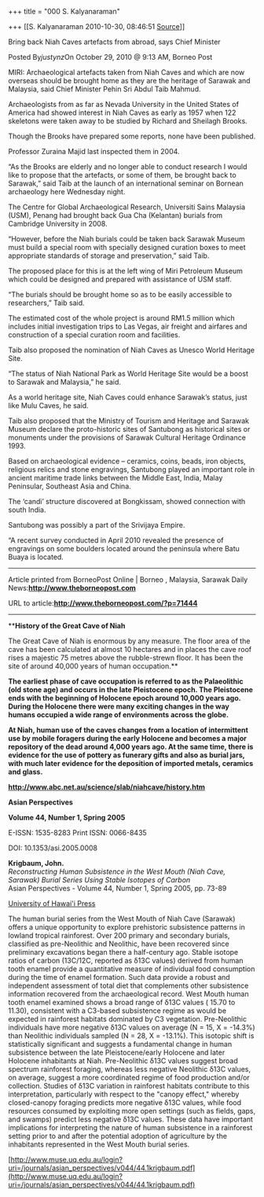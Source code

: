 +++
title = "000 S. Kalyanaraman"

+++
[[S. Kalyanaraman	2010-10-30, 08:46:51 [Source](https://groups.google.com/g/bvparishat/c/fFSEluu1R5E)]]



Bring back Niah Caves artefacts from abroad, says Chief Minister

Posted By*justynz*On October 29, 2010 @ 9:13 AM, Borneo Post

MIRI: Archaeological artefacts taken from Niah Caves and which are now overseas should be brought home as they are the heritage of Sarawak and Malaysia, said Chief Minister Pehin Sri Abdul Taib Mahmud.

Archaeologists from as far as Nevada University in the United States of America had showed interest in Niah Caves as early as 1957 when 122 skeletons were taken away to be studied by Richard and Sheilagh Brooks.

Though the Brooks have prepared some reports, none have been published.

Professor Zuraina Majid last inspected them in 2004.

“As the Brooks are elderly and no longer able to conduct research I would like to propose that the artefacts, or some of them, be brought back to Sarawak,” said Taib at the launch of an international seminar on Bornean archaeology here Wednesday night.

The Centre for Global Archaeological Research, Universiti Sains Malaysia (USM), Penang had brought back Gua Cha (Kelantan) burials from Cambridge University in 2008.

“However, before the Niah burials could be taken back Sarawak Museum must build a special room with specially designed curation boxes to meet appropriate standards of storage and preservation,” said Taib.

The proposed place for this is at the left wing of Miri Petroleum Museum which could be designed and prepared with assistance of USM staff.

“The burials should be brought home so as to be easily accessible to researchers,” Taib said.

The estimated cost of the whole project is around RM1.5 million which includes initial investigation trips to Las Vegas, air freight and airfares and construction of a special curation room and facilities.

Taib also proposed the nomination of Niah Caves as Unesco World Heritage Site.

“The status of Niah National Park as World Heritage Site would be a boost to Sarawak and Malaysia,” he said.

As a world heritage site, Niah Caves could enhance Sarawak’s status, just like Mulu Caves, he said.

Taib also proposed that the Ministry of Tourism and Heritage and Sarawak Museum declare the proto-historic sites of Santubong as historical sites or monuments under the provisions of Sarawak Cultural Heritage Ordinance 1993.

Based on archaeological evidence – ceramics, coins, beads, iron objects, religious relics and stone engravings, Santubong played an important role in ancient maritime trade links between the Middle East, India, Malay Peninsular, Southeast Asia and China.

The ‘candi’ structure discovered at Bongkissam, showed connection with south India.

Santubong was possibly a part of the Srivijaya Empire.

“A recent survey conducted in April 2010 revealed the presence of engravings on some boulders located around the peninsula where Batu Buaya is located.

------------------------------------------------------------------------

Article printed from BorneoPost Online \| Borneo , Malaysia, Sarawak Daily News:**<http://www.theborneopost.com>**

URL to article:**<http://www.theborneopost.com/?p=71444>**

****

****History of the Great Cave of Niah**  
  
The Great Cave of Niah is enormous by any measure. The floor area of the cave has been calculated at almost 10 hectares and in places the cave roof rises a majestic 75 metres above the rubble-strewn floor. It has been the site of around 40,000 years of human occupation.**

**The earliest phase of cave occupation is referred to as the Palaeolithic (old stone age) and occurs in the late Pleistocene epoch. The Pleistocene ends with the beginning of Holocene epoch around 10,000 years ago. During the Holocene there were many exciting changes in the way humans occupied a wide range of environments across the globe.**

**At Niah, human use of the caves changes from a location of intermittent use by mobile foragers during the early Holocene and becomes a major repository of the dead around 4,000 years ago. At the same time, there is evidence for the use of pottery as funerary gifts and also as burial jars, with much later evidence for the deposition of imported metals, ceramics and glass.**

**<http://www.abc.net.au/science/slab/niahcave/history.htm>**

**Asian Perspectives**

**Volume 44, Number 1, Spring 2005**

E-ISSN: 1535-8283 Print ISSN: 0066-8435

DOI: 10.1353/asi.2005.0008

**Krigbaum, John.**  
*Reconstructing Human Subsistence in the West Mouth (Niah Cave, Sarawak) Burial Series Using Stable Isotopes of Carbon*  
Asian Perspectives - Volume 44, Number 1, Spring 2005, pp. 73-89  
  
[University of Hawai'i Press](http://www.muse.uq.edu.au/about/muse/publishers/hawaii)  
  
  

The human burial series from the West Mouth of Niah Cave (Sarawak) offers a unique opportunity to explore prehistoric subsistence patterns in lowland tropical rainforest. Over 200 primary and secondary burials, classified as pre-Neolithic and Neolithic, have been recovered since preliminary excavations began there a half-century ago. Stable isotope ratios of carbon (13C/12C, reported as δ13C values) derived from human tooth enamel provide a quantitative measure of individual food consumption during the time of enamel formation. Such data provide a robust and independent assessment of total diet that complements other subsistence information recovered from the archaeological record. West Mouth human tooth enamel examined shows a broad range of δ13C values ( 15.70 to 11.30), consistent with a C3-based subsistence regime as would be expected in rainforest habitats dominated by C3 vegetation. Pre-Neolithic individuals have more negative δ13C values on average (N = 15, X = -14.3%) than Neolithic individuals sampled (N = 28, X = -13.1%). This isotopic shift is statistically significant and suggests a fundamental change in human subsistence between the late Pleistocene/early Holocene and later Holocene inhabitants at Niah. Pre-Neolithic δ13C values suggest broad spectrum rainforest foraging, whereas less negative Neolithic δ13C values, on average, suggest a more coordinated regime of food production and/or collection. Studies of δ13C variation in rainforest habitats contribute to this interpretation, particularly with respect to the "canopy effect," whereby closed-canopy foraging predicts more negative δ13C values, while food resources consumed by exploiting more open settings (such as fields, gaps, and swamps) predict less negative δ13C values. These data have important implications for interpreting the nature of human subsistence in a rainforest setting prior to and after the potential adoption of agriculture by the inhabitants represented in the West Mouth burial series.

[http://www.muse.uq.edu.au/login?uri=/journals/asian_perspectives/v044/44.1krigbaum.pdf](http://www.muse.uq.edu.au/login?uri=/journals/asian_perspectives/v044/44.1krigbaum.pdf)



